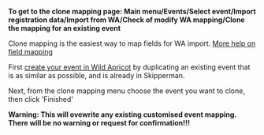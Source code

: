 **To get to the clone mapping page: Main menu/Events/Select event/Import registration data/Import from WA/Check of modify WA mapping/Clone the mapping for an existing event**


Clone mapping is the easiest way to map fields for WA import. [More help on field mapping](WA_field_mapping_help.md)

First [create your event in Wild Apricot](WildApricothelp.md#creating-a-duplicated-event) by duplicating an existing event that is as similar as possible, and is already in Skipperman.

Next, from the clone mapping menu choose the event you want to clone, then click 'Finished'

**Warning: This will ovewrite any existing customised event mapping. There will be no warning or request for confirmation!!!**